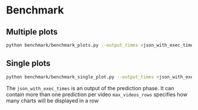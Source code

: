 # Benchmark

## Multiple plots
```bash
python benchmark/benchmark_plots.py --output_times <json_with_exec_times> --max_videos_rows 1
```

## Single plots

```bash
python benchmark/benchmark_single_plot.py --output_times <json_with_exec_times> 
```

The `json_with_exec_times` is an output of the prediction phase. It can contain more than one prediction per video
`max_videos_rows` specifies how many charts will be displayed in a row